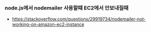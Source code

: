 ### node.js에서 nodemailer 사용할떄 EC2에서 안보내질때
  - <https://stackoverflow.com/questions/29919734/nodemailer-not-working-on-amazon-ec2-instance>

